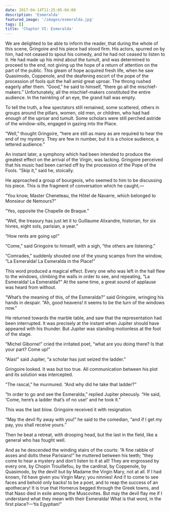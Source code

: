 ```yaml
---
date: 2017-04-14T11:25:05-04:00
description: 'Esmeralda'
featured_image: '/images/esmeralda.jpg'
tags: []
title: 'Chapter VI: Esmeralda'
---
```


We are delighted to be able to inform the reader, that during the whole of
this scene, Gringoire and his piece had stood firm. His actors, spurred on
by him, had not ceased to spout his comedy, and he had not ceased to
listen to it. He had made up his mind about the tumult, and was determined
to proceed to the end, not giving up the hope of a return of attention on
the part of the public. This gleam of hope acquired fresh life, when he
saw Quasimodo, Coppenole, and the deafening escort of the pope of the
procession of fools quit the hall amid great uproar. The throng rushed
eagerly after them. “Good,” he said to himself, “there go all the
mischief-makers.” Unfortunately, all the mischief-makers constituted the
entire audience. In the twinkling of an eye, the grand hall was empty.

To tell the truth, a few spectators still remained, some scattered, others
in groups around the pillars, women, old men, or children, who had had
enough of the uproar and tumult. Some scholars were still perched astride
of the window-sills, engaged in gazing into the Place.

“Well,” thought Gringoire, “here are still as many as are required to hear
the end of my mystery. They are few in number, but it is a choice
audience, a lettered audience.”

An instant later, a symphony which had been intended to produce the
greatest effect on the arrival of the Virgin, was lacking. Gringoire
perceived that his music had been carried off by the procession of the
Pope of the Fools. “Skip it,” said he, stoically.

He approached a group of bourgeois, who seemed to him to be discussing his
piece. This is the fragment of conversation which he caught,—

“You know, Master Cheneteau, the Hôtel de Navarre, which belonged to
Monsieur de Nemours?”

“Yes, opposite the Chapelle de Braque.”

“Well, the treasury has just let it to Guillaume Alixandre, historian, for
six hivres, eight sols, parisian, a year.”

“How rents are going up!”

“Come,” said Gringoire to himself, with a sigh, “the others are
listening.”

“Comrades,” suddenly shouted one of the young scamps from the window, “La
Esmeralda! La Esmeralda in the Place!”

This word produced a magical effect. Every one who was left in the hall
flew to the windows, climbing the walls in order to see, and repeating,
“La Esmeralda! La Esmeralda?” At the same time, a great sound of applause
was heard from without.

“What’s the meaning of this, of the Esmeralda?” said Gringoire, wringing
his hands in despair. “Ah, good heavens! it seems to be the turn of the
windows now.”

He returned towards the marble table, and saw that the representation had
been interrupted. It was precisely at the instant when Jupiter should have
appeared with his thunder. But Jupiter was standing motionless at the foot
of the stage.

“Michel Giborne!” cried the irritated poet, “what are you doing there? Is
that your part? Come up!”

“Alas!” said Jupiter, “a scholar has just seized the ladder.”

Gringoire looked. It was but too true. All communication between his plot
and its solution was intercepted.

“The rascal,” he murmured. “And why did he take that ladder?”

“In order to go and see the Esmeralda,” replied Jupiter piteously. “He
said, ‘Come, here’s a ladder that’s of no use!’ and he took it.”

This was the last blow. Gringoire received it with resignation.

“May the devil fly away with you!” he said to the comedian, “and if I get
my pay, you shall receive yours.”

Then he beat a retreat, with drooping head, but the last in the field,
like a general who has fought well.

And as he descended the winding stairs of the courts: “A fine rabble of
asses and dolts these Parisians!” he muttered between his teeth; “they
come to hear a mystery and don’t listen to it at all! They are engrossed
by every one, by Chopin Trouillefou, by the cardinal, by Coppenole, by
Quasimodo, by the devil! but by Madame the Virgin Mary, not at all. If I
had known, I’d have given you Virgin Mary; you ninnies! And I! to come to
see faces and behold only backs! to be a poet, and to reap the success of
an apothecary! It is true that Homerus begged through the Greek towns, and
that Naso died in exile among the Muscovites. But may the devil flay me if
I understand what they mean with their Esmeralda! What is that word, in
the first place?—‘tis Egyptian!”
